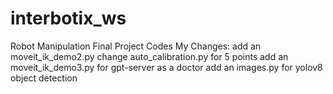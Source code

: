 # interbotix_ws
Robot Manipulation Final Project Codes
My Changes:
add an moveit_ik_demo2.py
change auto_calibration.py for 5 points
add an moveit_ik_demo3.py for gpt-server as a doctor
add an images.py for yolov8 object detection
